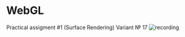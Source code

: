 # WebGL

Practical assigment #1 (Surface Rendering) 
Variant № 17
![recording](https://github.com/NazarOnischenko/VGGI_Practic/assets/70802112/ac644458-70b6-4828-a157-a65e68947aaa)

